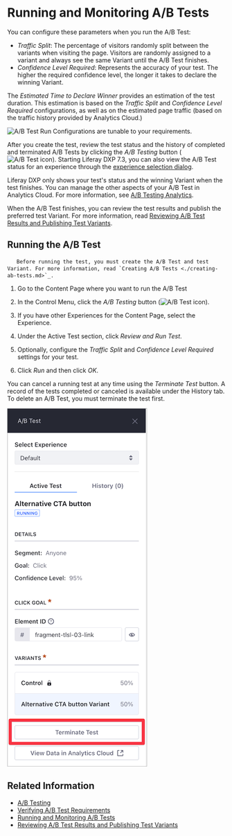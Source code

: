 # Running and Monitoring A/B Tests

You can configure these parameters when you run the A/B Test:

- *Traffic Split*: The percentage of visitors randomly split between the variants when visiting the page. Visitors are randomly assigned to a variant and always see the same Variant until the A/B Test finishes.
- *Confidence Level Required*: Represents the accuracy of your test. The higher the required confidence level, the longer it takes to declare the winning Variant.

The *Estimated Time to Declare Winner* provides an estimation of the test duration. This estimation is based on the *Traffic Split* and *Confidence Level Required* configurations, as well as on the estimated page traffic (based on the traffic history provided by Analytics Cloud.)

![A/B Test Run Configurations are tunable to your requirements.](running-and-monitoring-ab-tests/images/01.png)

After you create the test, review the test status and the history of completed and terminated A/B Tests by clicking the *A/B Testing* button (![A/B Test icon](../../../images/icon-ab-testing.png)). Starting Liferay DXP 7.3, you can also view the A/B Test status for an experience through the [experience selection dialog](../../personalizing-site-experience/experience-personalization/creating-and-managing-experiences.md).

Liferay DXP only shows your test's status and the winning Variant when the test finishes. You can manage the other aspects of your A/B Test in Analytics Cloud. For more information, see [A/B Testing Analytics](https://learn.liferay.com/analytics-cloud/latest/en/touchpoints/a-b-testing.html).

When the A/B Test finishes, you can review the test results and publish the preferred test Variant. For more information, read [Reviewing A/B Test Results and Publishing Test Variants](./reviewing-ab-test-results-and-publishing-test-variants.md).

## Running the A/B Test

```note::
   Before running the test, you must create the A/B Test and test Variant. For more information, read `Creating A/B Tests <./creating-ab-tests.md>`_.
```

1. Go to the Content Page where you want to run the A/B Test

1. In the Control Menu, click the *A/B Testing* button (![A/B Test icon](../../../images/icon-ab-testing.png)).

1. If you have other Experiences for the Content Page, select the Experience.

1. Under the Active Test section, click *Review and Run Test*.

1. Optionally, configure the *Traffic Split* and *Confidence Level Required* settings for your test.

1. Click *Run* and then click *OK*.

You can cancel a running test at any time using the *Terminate Test* button. A record of the tests completed or canceled is available under the History tab. To delete an A/B Test, you must terminate the test first.

   ![You can cancel a running A/B Test using the Terminate Test button.](./running-and-monitoring-ab-tests/images/02.png)

## Related Information

- [A/B Testing](./ab-testing.md)
- [Verifying A/B Test Requirements](./verifying-ab-test-requirements.md)
- [Running and Monitoring A/B Tests](./running-and-monitoring-ab-tests)
- [Reviewing A/B Test Results and Publishing Test Variants](./reviewing-ab-test-results-and-publishing-test-variants.md)
